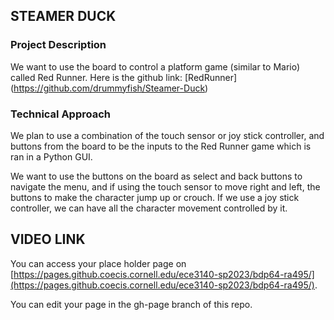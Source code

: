 ## STEAMER DUCK

### Project Description

We want to use the board to control a platform game (similar to Mario) called Red Runner. Here is the github link: [RedRunner] (https://github.com/drummyfish/Steamer-Duck)
### Technical Approach

We plan to use a combination of the touch sensor or joy stick controller, and buttons from the board to be the inputs to the Red Runner game which is ran in a Python GUI.

We want to use the buttons on the board as select and back buttons to navigate the menu, and if using the touch sensor to move right and left, the buttons to make the character jump up or crouch. If we use a joy stick controller, we can have all the character movement controlled by it.
## VIDEO LINK
You can access your place holder page on [https://pages.github.coecis.cornell.edu/ece3140-sp2023/bdp64-ra495/](https://pages.github.coecis.cornell.edu/ece3140-sp2023/bdp64-ra495/).

You can edit your page in the gh-page branch of this repo.
